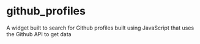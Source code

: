 # github_profiles
A widget built to search for Github profiles built using JavaScript that uses the Github API to get data
